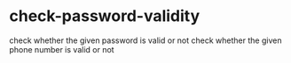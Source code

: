 # check-password-validity
check whether the given password is valid or not
check whether the given phone number is valid or not
